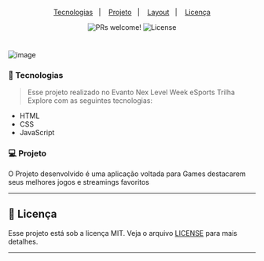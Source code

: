
<p align="center">
  <a href="#-tecnologias">Tecnologias</a>&nbsp;&nbsp;&nbsp;|&nbsp;&nbsp;&nbsp;
  <a href="#-projeto">Projeto</a>&nbsp;&nbsp;&nbsp;|&nbsp;&nbsp;&nbsp;
  <a href="#-layout">Layout</a>&nbsp;&nbsp;&nbsp;|&nbsp;&nbsp;&nbsp;
  <a href="#memo-licença">Licença</a>
</p>

<p align="center">
 <img src="https://img.shields.io/static/v1?label=PRs&message=welcome&color=49AA26&labelColor=000000" alt="PRs welcome!" />

  <img alt="License" src="https://img.shields.io/static/v1?label=license&message=MIT&color=49AA26&labelColor=000000">
</p>

#

![image](https://user-images.githubusercontent.com/108701750/190295166-6f0144e2-84fd-4c8c-87cc-a15450d54e85.png)

### 🚀 Tecnologias

> Esse projeto realizado no Evanto Nex Level Week eSports Trilha Explore com as seguintes tecnologias:

- HTML
- CSS
- JavaScript

### 💻 Projeto

O Projeto desenvolvido é uma aplicação voltada para Games destacarem seus melhores jogos e streamings favoritos

---

## :memo: Licença

Esse projeto está sob a licença MIT. Veja o arquivo [LICENSE](.github/LICENSE.md) para mais detalhes.

---
